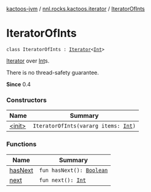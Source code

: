 [kactoos-jvm](../../index.md) / [nnl.rocks.kactoos.iterator](../index.md) / [IteratorOfInts](./index.md)

# IteratorOfInts

`class IteratorOfInts : `[`Iterator`](https://kotlinlang.org/api/latest/jvm/stdlib/kotlin.collections/-iterator/index.html)`<`[`Int`](https://kotlinlang.org/api/latest/jvm/stdlib/kotlin/-int/index.html)`>`

[Iterator](https://kotlinlang.org/api/latest/jvm/stdlib/kotlin.collections/-iterator/index.html) over [Int](https://kotlinlang.org/api/latest/jvm/stdlib/kotlin/-int/index.html)s.

There is no thread-safety guarantee.

**Since**
0.4

### Constructors

| Name | Summary |
|---|---|
| [&lt;init&gt;](-init-.md) | `IteratorOfInts(vararg items: `[`Int`](https://kotlinlang.org/api/latest/jvm/stdlib/kotlin/-int/index.html)`)` |

### Functions

| Name | Summary |
|---|---|
| [hasNext](has-next.md) | `fun hasNext(): `[`Boolean`](https://kotlinlang.org/api/latest/jvm/stdlib/kotlin/-boolean/index.html) |
| [next](next.md) | `fun next(): `[`Int`](https://kotlinlang.org/api/latest/jvm/stdlib/kotlin/-int/index.html) |
